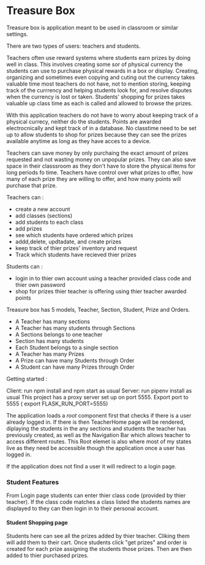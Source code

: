 # Treasure Box 

Treasure box is application meant to be used in classroom or similar settings.

There are two types of users: teachers and students. 

Teachers often use reward systems where students earn prizes by doing well in class. This involves creating some sor of  physical currency the students can use to purchase physical rewards in a box or display. Creating, organizing and sometimes even copying and cuting out the currency takes valuable time most teachers do not have, not to mention storing, keeping track of the currrency and helping students look for, and resolve disputes when the currency  is lost or taken.  Students' shopping for prizes takes valuable up  class time as each is called and allowed to browse the prizes. 

With this application teachers do not have to worry about keeping track of a physical currecy, neither do the students. Points are awarded electrocnically and kept track of in a database. No classtime need to be set up to allow students to shop for prizes because they can see the prizes available anytime as long as they have acces to a device. 

Teachers can save money by only purchaing the exact amount of prizes requested and not wasting money on unpopular prizes. They can also save space in their classsroom as they don't have to store the physical items for long periods fo time. Teachers have control over what prizes to offer, how many of each prize they are willing to offer, and how many points will purchase that prize. 

Teachers can : 
 
 - create a new account
 - add classes (sections) 
 - add students to each class 
 - add prizes
 - see which students have ordered which prizes 
 - addd,delete, updtadate, and create prizes
 - keep track of thier prizes' inventory and request 
 - Track which students have recieved thier prizes 

 Students can : 

 - login in to thier own account using a teacher provided class code and thier own password
 - shop for prizes thier teacher is offering using thier teacher awarded points 


Treasure box has 5 models, Teacher, Section, Student, Prize and Orders. 

- A Teacher has many sections 
- A Teacher has many students through Sections
- A Sections belongs to  one teacher 
- Section has many students 
- Each Student belongs to  a single section
- A Teacher has many Prizes 
- A Prize can have many Students through Order
- A  Student can have many Prizes  through Order 


Getting started : 

Client: run npm install and npm start as usual 
Server: run pipenv install as usual 
     This project has a proxy server set up on port 5555.  Export port to 5555 ( export FLASK_RUN_PORT=5555)



The application loads a *root* component first that checks if there is a  user already logged in. If there is then TeacherHome page will be rendered, diplaying the students in the any sections and students the teacher has previously created, as well as the Navigation Bar which allows teacher to access different routes. This Root elemet is also where most of my states live as they need be accessible though the application once a user has logged in. 

If the application does not find a user  it will redirect to a login page.  

### Student Features 

From Login page students can enter thier class code (provided by thier teacher). If the class code matches a class listed the students names are displayed to they can then login in to their personal account. 

#### Student Shopping page 
 
Students here can see all the prizes added by thier teacher.  Cliking them will add them to their cart. Once students click "get prizes"  and order is created for each prize assigning the students those prizes. Then are then added to thier purchased prizes.  

